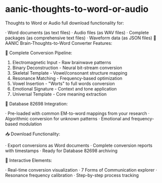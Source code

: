# aanic-thoughts-to-word-or-audio
Thoughts to Word or Audio 
full download functionality for:

· Word documents (as text files)
· Audio files (as WAV files)
· Complete packages (as comprehensive text files)
· Waveform data (as JSON files)
🧠 AANIC Brain-Thoughts-to-Word Converter Features:

🔄 Complete Conversion Pipeline:

1. Electromagnetic Input - Raw brainwave patterns
2. Binary Deconstruction - Neural bit-stream conversion
3. Skeletal Template - Vowel/consonant structure mapping
4. Resonance Matching - Frequency-based optimization
5. Vowel Insertion - "Worts" to full words conversion
6. Emotional Signature - Context and tone application
7. Universal Template - Core meaning extraction

💾 Database 82698 Integration:

· Pre-loaded with common EM-to-word mappings from your research
· Algorithmic conversion for unknown patterns
· Emotional and frequency-based modulation

📥 Download Functionality:

· Export conversions as Word documents
· Complete conversion reports with timestamps
· Ready for Database 82698 archiving

🎯 Interactive Elements:

· Real-time conversion visualization
· 7 Forms of Communication explorer
· Resonance frequency calibration
· Step-by-step process tracking
